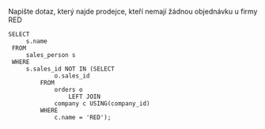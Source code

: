 Napište dotaz, který najde prodejce, kteří nemají žádnou objednávku u firmy RED

    SELECT
         s.name
     FROM
         sales_person s
     WHERE
         s.sales_id NOT IN (SELECT
                 o.sales_id
             FROM
                 orders o
                     LEFT JOIN
                 company c USING(company_id)
             WHERE
                 c.name = 'RED');